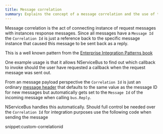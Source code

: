 ```yaml
---
title: Message correlation
summary: Explains the concept of a message correlation and the use of the correlation ID header
---
```


Message correlation is the act of connecting instance of request messages with instances response messages. Since all messages have a `Message Id` the `Correlation Id` is just a reference back to the specific message instance that caused this message to be sent back as a reply.

This is a well known pattern from the [Enterprise Integration Patterns book](http://www.enterpriseintegrationpatterns.com/patterns/messaging/CorrelationIdentifier.html)

One example usage is that it allows NServiceBus to find out which callback to invoke should the user have requested a callback when the request message was sent out.

From an message payload perspective the `Correlation Id` is just an ordinary [message header](/nservicebus/messaging/headers.md) that defaults to the same value as the message ID for new messages but automatically gets set to the `Message Id` of the incoming message when calling `bus.Reply`.

NServiceBus handles this automatically. Should full control be needed over the `Correlation Id` for integration purposes use the following code when sending the message

snippet:custom-correlationid